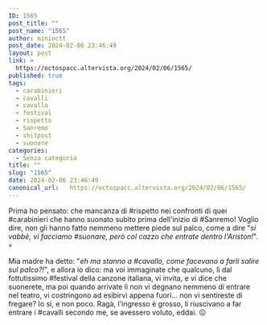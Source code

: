 ```yaml
---
ID: 1565
post_title: ""
post_name: "1565"
author: minioctt
post_date: 2024-02-06 23:46:49
layout: post
link: >
  https://octospacc.altervista.org/2024/02/06/1565/
published: true
tags:
  - carabinieri
  - cavalli
  - cavallo
  - festival
  - rispetto
  - Sanremo
  - shitpost
  - suonare
categories:
  - Senza categoria
title: ""
slug: "1565"
date: 2024-02-06 23:46:49
canonical_url:   https://octospacc.altervista.org/2024/02/06/1565/
---
```

<!-- wp:paragraph -->
<p markdown="1">Prima ho pensato: che mancanza di #rispetto nei confronti di quei #carabinieri che hanno suonato subito prima dell'inizio di #Sanremo! Voglio dire, non gli hanno fatto nemmeno mettere piede sul palco, come a dire "<em>si vabbè, vi facciamo #suonare, però col cazzo che entrate dentro l'Ariston!</em>". 💀️</p>
<!-- /wp:paragraph -->

<!-- wp:paragraph -->
<p markdown="1">Mia madre ha detto: "<em>eh ma stanno a #cavallo, come facevano a farli salire sul palco?!</em>", e allora io dico: ma voi immaginate che qualcuno, lì dal fottutissimo #festival della canzone italiana, vi invita, e vi dice che suonerete, ma poi quando arrivate lì non vi degnano nemmeno di entrare nel teatro, vi costringono ad esibirvi appena fuori... non vi sentireste di fregare? Io si, e non poco. Ragà, l'ingresso è grosso, li riuscivano a far entrare i #cavalli secondo me, se avessero voluto, eddai. 😖️</p>
<!-- /wp:paragraph -->